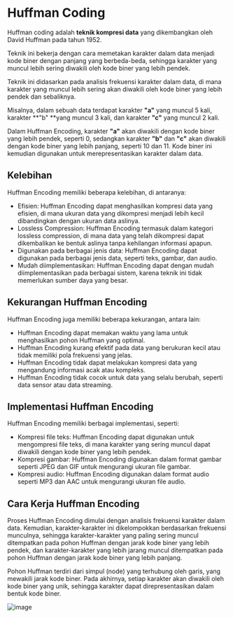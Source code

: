 # Huffman Coding

Huffman coding adalah **teknik kompresi data** yang dikembangkan oleh David Huffman pada tahun 1952.

Teknik ini bekerja dengan cara memetakan karakter dalam data menjadi kode biner dengan panjang yang berbeda-beda, sehingga karakter yang muncul lebih sering diwakili oleh kode biner yang lebih pendek.

Teknik ini didasarkan pada analisis frekuensi karakter dalam data, di mana karakter yang muncul lebih sering akan diwakili oleh kode biner yang lebih pendek dan sebaliknya.

Misalnya, dalam sebuah data terdapat karakter **"a"** yang muncul 5 kali, karakter **"b" **yang muncul 3 kali, dan karakter **"c"** yang muncul 2 kali.

Dalam Huffman Encoding, karakter **"a"** akan diwakili dengan kode biner yang lebih pendek, seperti 0, sedangkan karakter **"b"** dan **"c"** akan diwakili dengan kode biner yang lebih panjang, seperti 10 dan 11. Kode biner ini kemudian digunakan untuk merepresentasikan karakter dalam data.

## Kelebihan

Huffman Encoding memiliki beberapa kelebihan, di antaranya:

- Efisien: Huffman Encoding dapat menghasilkan kompresi data yang efisien, di mana ukuran data yang dikompresi menjadi lebih kecil dibandingkan dengan ukuran data aslinya.
- Lossless Compression: Huffman Encoding termasuk dalam kategori lossless compression, di mana data yang telah dikompresi dapat dikembalikan ke bentuk aslinya tanpa kehilangan informasi apapun.
- Digunakan pada berbagai jenis data: Huffman Encoding dapat digunakan pada berbagai jenis data, seperti teks, gambar, dan audio.
- Mudah diimplementasikan: Huffman Encoding dapat dengan mudah diimplementasikan pada berbagai sistem, karena teknik ini tidak memerlukan sumber daya yang besar.

## Kekurangan Huffman Encoding

Huffman Encoding juga memiliki beberapa kekurangan, antara lain:

- Huffman Encoding dapat memakan waktu yang lama untuk menghasilkan pohon Huffman yang optimal.
- Huffman Encoding kurang efektif pada data yang berukuran kecil atau tidak memiliki pola frekuensi yang jelas.
- Huffman Encoding tidak dapat melakukan kompresi data yang mengandung informasi acak atau kompleks.
- Huffman Encoding tidak cocok untuk data yang selalu berubah, seperti data sensor atau data streaming.

## Implementasi Huffman Encoding

Huffman Encoding memiliki berbagai implementasi, seperti:

- Kompresi file teks: Huffman Encoding dapat digunakan untuk mengompresi file teks, di mana karakter yang sering muncul dapat diwakili dengan kode biner yang lebih pendek.
- Kompresi gambar: Huffman Encoding digunakan dalam format gambar seperti JPEG dan GIF untuk mengurangi ukuran file gambar.
- Kompresi audio: Huffman Encoding digunakan dalam format audio seperti MP3 dan AAC untuk mengurangi ukuran file audio.

## Cara Kerja Huffman Encoding

Proses Huffman Encoding dimulai dengan analisis frekuensi karakter dalam data. Kemudian, karakter-karakter ini dikelompokkan berdasarkan frekuensi munculnya, sehingga karakter-karakter yang paling sering muncul ditempatkan pada pohon Huffman dengan jarak kode biner yang lebih pendek, dan karakter-karakter yang lebih jarang muncul ditempatkan pada pohon Huffman dengan jarak kode biner yang lebih panjang.

Pohon Huffman terdiri dari simpul (node) yang terhubung oleh garis, yang mewakili jarak kode biner. Pada akhirnya, setiap karakter akan diwakili oleh kode biner yang unik, sehingga karakter dapat direpresentasikan dalam bentuk kode biner.

![image](https://github.com/fdhliakbar/Algorithms/assets/104522615/e204409e-1c23-4866-b0a2-777f9e8b0194)
